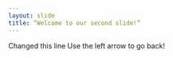 ```yaml
---
layout: slide
title: “Welcome to our second slide!”
---
```

Changed this line
Use the left arrow to go back!
